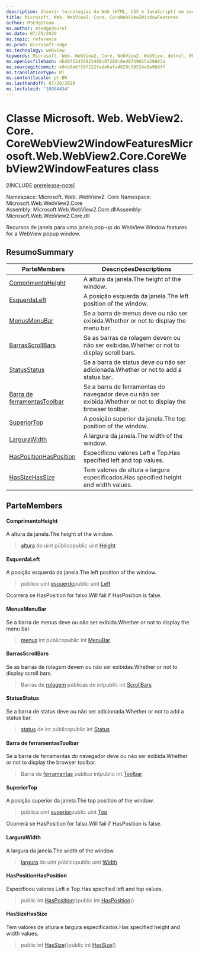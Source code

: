 ```yaml
---
description: Inserir tecnologias da Web (HTML, CSS e JavaScript) em seus aplicativos nativos com o controle WebView2 do Microsoft Edge
title: Microsoft. Web. WebView2. Core. CoreWebView2WindowFeatures
author: MSEdgeTeam
ms.author: msedgedevrel
ms.date: 07/20/2020
ms.topic: reference
ms.prod: microsoft-edge
ms.technology: webview
keywords: Microsoft. Web. WebView2, Core, WebView2, WebView, dotnet, WPF, WinForms, app, Edge, CoreWebView2, CoreWebView2Controller, controle do navegador, Edge HTML, Microsoft. Web. WebView2. Core. CoreWebView2WindowFeatures
ms.openlocfilehash: d6d6f52456823488c07288c8ed07b9655a29883a
ms.sourcegitcommit: e0cb9e6f59f222fade6afa4829c59524a9a9b9ff
ms.translationtype: MT
ms.contentlocale: pt-BR
ms.lasthandoff: 07/20/2020
ms.locfileid: "10884434"
---
```

# <span data-ttu-id="7a48e-104">Classe Microsoft. Web. WebView2. Core. CoreWebView2WindowFeatures</span><span class="sxs-lookup"><span data-stu-id="7a48e-104">Microsoft.Web.WebView2.Core.CoreWebView2WindowFeatures class</span></span> 

[!INCLUDE [prerelease-note](../../includes/prerelease-note.md)]

<span data-ttu-id="7a48e-105">Namespace: Microsoft. Web. WebView2. Core </span><span class="sxs-lookup"><span data-stu-id="7a48e-105">Namespace: Microsoft.Web.WebView2.Core</span></span>\
<span data-ttu-id="7a48e-106">Assembly: Microsoft.Web.WebView2.Core.dll</span><span class="sxs-lookup"><span data-stu-id="7a48e-106">Assembly: Microsoft.Web.WebView2.Core.dll</span></span>

<span data-ttu-id="7a48e-107">Recursos de janela para uma janela pop-up do WebView.</span><span class="sxs-lookup"><span data-stu-id="7a48e-107">Window features for a WebView popup window.</span></span>

## <span data-ttu-id="7a48e-108">Resumo</span><span class="sxs-lookup"><span data-stu-id="7a48e-108">Summary</span></span>

 <span data-ttu-id="7a48e-109">Parte</span><span class="sxs-lookup"><span data-stu-id="7a48e-109">Members</span></span>                        | <span data-ttu-id="7a48e-110">Descrições</span><span class="sxs-lookup"><span data-stu-id="7a48e-110">Descriptions</span></span>
--------------------------------|---------------------------------------------
[<span data-ttu-id="7a48e-111">Comprimento</span><span class="sxs-lookup"><span data-stu-id="7a48e-111">Height</span></span>](#height) | <span data-ttu-id="7a48e-112">A altura da janela.</span><span class="sxs-lookup"><span data-stu-id="7a48e-112">The height of the window.</span></span>
[<span data-ttu-id="7a48e-113">Esquerda</span><span class="sxs-lookup"><span data-stu-id="7a48e-113">Left</span></span>](#left) | <span data-ttu-id="7a48e-114">A posição esquerda da janela.</span><span class="sxs-lookup"><span data-stu-id="7a48e-114">The left position of the window.</span></span>
[<span data-ttu-id="7a48e-115">Menus</span><span class="sxs-lookup"><span data-stu-id="7a48e-115">MenuBar</span></span>](#menubar) | <span data-ttu-id="7a48e-116">Se a barra de menus deve ou não ser exibida.</span><span class="sxs-lookup"><span data-stu-id="7a48e-116">Whether or not to display the menu bar.</span></span>
[<span data-ttu-id="7a48e-117">Barras</span><span class="sxs-lookup"><span data-stu-id="7a48e-117">ScrollBars</span></span>](#scrollbars) | <span data-ttu-id="7a48e-118">Se as barras de rolagem devem ou não ser exibidas.</span><span class="sxs-lookup"><span data-stu-id="7a48e-118">Whether or not to display scroll bars.</span></span>
[<span data-ttu-id="7a48e-119">Status</span><span class="sxs-lookup"><span data-stu-id="7a48e-119">Status</span></span>](#status) | <span data-ttu-id="7a48e-120">Se a barra de status deve ou não ser adicionada.</span><span class="sxs-lookup"><span data-stu-id="7a48e-120">Whether or not to add a status bar.</span></span>
[<span data-ttu-id="7a48e-121">Barra de ferramentas</span><span class="sxs-lookup"><span data-stu-id="7a48e-121">Toolbar</span></span>](#toolbar) | <span data-ttu-id="7a48e-122">Se a barra de ferramentas do navegador deve ou não ser exibida.</span><span class="sxs-lookup"><span data-stu-id="7a48e-122">Whether or not to display the browser toolbar.</span></span>
[<span data-ttu-id="7a48e-123">Superior</span><span class="sxs-lookup"><span data-stu-id="7a48e-123">Top</span></span>](#top) | <span data-ttu-id="7a48e-124">A posição superior da janela.</span><span class="sxs-lookup"><span data-stu-id="7a48e-124">The top position of the window.</span></span>
[<span data-ttu-id="7a48e-125">Largura</span><span class="sxs-lookup"><span data-stu-id="7a48e-125">Width</span></span>](#width) | <span data-ttu-id="7a48e-126">A largura da janela.</span><span class="sxs-lookup"><span data-stu-id="7a48e-126">The width of the window.</span></span>
[<span data-ttu-id="7a48e-127">HasPosition</span><span class="sxs-lookup"><span data-stu-id="7a48e-127">HasPosition</span></span>](#hasposition) | <span data-ttu-id="7a48e-128">Especificou valores Left e Top.</span><span class="sxs-lookup"><span data-stu-id="7a48e-128">Has specified left and top values.</span></span>
[<span data-ttu-id="7a48e-129">HasSize</span><span class="sxs-lookup"><span data-stu-id="7a48e-129">HasSize</span></span>](#hassize) | <span data-ttu-id="7a48e-130">Tem valores de altura e largura especificados.</span><span class="sxs-lookup"><span data-stu-id="7a48e-130">Has specified height and width values.</span></span>

## <span data-ttu-id="7a48e-131">Parte</span><span class="sxs-lookup"><span data-stu-id="7a48e-131">Members</span></span>

#### <span data-ttu-id="7a48e-132">Comprimento</span><span class="sxs-lookup"><span data-stu-id="7a48e-132">Height</span></span> 

<span data-ttu-id="7a48e-133">A altura da janela.</span><span class="sxs-lookup"><span data-stu-id="7a48e-133">The height of the window.</span></span>

> <span data-ttu-id="7a48e-134">[altura](#height) do uint público</span><span class="sxs-lookup"><span data-stu-id="7a48e-134">public uint [Height](#height)</span></span>

#### <span data-ttu-id="7a48e-135">Esquerda</span><span class="sxs-lookup"><span data-stu-id="7a48e-135">Left</span></span> 

<span data-ttu-id="7a48e-136">A posição esquerda da janela.</span><span class="sxs-lookup"><span data-stu-id="7a48e-136">The left position of the window.</span></span>

> <span data-ttu-id="7a48e-137">público uint [esquerdo](#left)</span><span class="sxs-lookup"><span data-stu-id="7a48e-137">public uint [Left](#left)</span></span>

<span data-ttu-id="7a48e-138">Ocorrerá se HasPosition for falso.</span><span class="sxs-lookup"><span data-stu-id="7a48e-138">Will fail if HasPosition is false.</span></span>

#### <span data-ttu-id="7a48e-139">Menus</span><span class="sxs-lookup"><span data-stu-id="7a48e-139">MenuBar</span></span> 

<span data-ttu-id="7a48e-140">Se a barra de menus deve ou não ser exibida.</span><span class="sxs-lookup"><span data-stu-id="7a48e-140">Whether or not to display the menu bar.</span></span>

> <span data-ttu-id="7a48e-141">[menus](#menubar) int público</span><span class="sxs-lookup"><span data-stu-id="7a48e-141">public int [MenuBar](#menubar)</span></span>

#### <span data-ttu-id="7a48e-142">Barras</span><span class="sxs-lookup"><span data-stu-id="7a48e-142">ScrollBars</span></span> 

<span data-ttu-id="7a48e-143">Se as barras de rolagem devem ou não ser exibidas.</span><span class="sxs-lookup"><span data-stu-id="7a48e-143">Whether or not to display scroll bars.</span></span>

> <span data-ttu-id="7a48e-144">Barras de [rolagem](#scrollbars) públicas de int</span><span class="sxs-lookup"><span data-stu-id="7a48e-144">public int [ScrollBars](#scrollbars)</span></span>

#### <span data-ttu-id="7a48e-145">Status</span><span class="sxs-lookup"><span data-stu-id="7a48e-145">Status</span></span> 

<span data-ttu-id="7a48e-146">Se a barra de status deve ou não ser adicionada.</span><span class="sxs-lookup"><span data-stu-id="7a48e-146">Whether or not to add a status bar.</span></span>

> <span data-ttu-id="7a48e-147">[status](#status) de int público</span><span class="sxs-lookup"><span data-stu-id="7a48e-147">public int [Status](#status)</span></span>

#### <span data-ttu-id="7a48e-148">Barra de ferramentas</span><span class="sxs-lookup"><span data-stu-id="7a48e-148">Toolbar</span></span> 

<span data-ttu-id="7a48e-149">Se a barra de ferramentas do navegador deve ou não ser exibida.</span><span class="sxs-lookup"><span data-stu-id="7a48e-149">Whether or not to display the browser toolbar.</span></span>

> <span data-ttu-id="7a48e-150">Barra de [ferramentas](#toolbar) público int</span><span class="sxs-lookup"><span data-stu-id="7a48e-150">public int [Toolbar](#toolbar)</span></span>

#### <span data-ttu-id="7a48e-151">Superior</span><span class="sxs-lookup"><span data-stu-id="7a48e-151">Top</span></span> 

<span data-ttu-id="7a48e-152">A posição superior da janela.</span><span class="sxs-lookup"><span data-stu-id="7a48e-152">The top position of the window.</span></span>

> <span data-ttu-id="7a48e-153">pública uint [superior](#top)</span><span class="sxs-lookup"><span data-stu-id="7a48e-153">public uint [Top](#top)</span></span>

<span data-ttu-id="7a48e-154">Ocorrerá se HasPosition for falso.</span><span class="sxs-lookup"><span data-stu-id="7a48e-154">Will fail if HasPosition is false.</span></span>

#### <span data-ttu-id="7a48e-155">Largura</span><span class="sxs-lookup"><span data-stu-id="7a48e-155">Width</span></span> 

<span data-ttu-id="7a48e-156">A largura da janela.</span><span class="sxs-lookup"><span data-stu-id="7a48e-156">The width of the window.</span></span>

> <span data-ttu-id="7a48e-157">[largura](#width) do uint público</span><span class="sxs-lookup"><span data-stu-id="7a48e-157">public uint [Width](#width)</span></span>

#### <span data-ttu-id="7a48e-158">HasPosition</span><span class="sxs-lookup"><span data-stu-id="7a48e-158">HasPosition</span></span> 

<span data-ttu-id="7a48e-159">Especificou valores Left e Top.</span><span class="sxs-lookup"><span data-stu-id="7a48e-159">Has specified left and top values.</span></span>

> <span data-ttu-id="7a48e-160">public int [HasPosition](#hasposition)()</span><span class="sxs-lookup"><span data-stu-id="7a48e-160">public int [HasPosition](#hasposition)()</span></span>

#### <span data-ttu-id="7a48e-161">HasSize</span><span class="sxs-lookup"><span data-stu-id="7a48e-161">HasSize</span></span> 

<span data-ttu-id="7a48e-162">Tem valores de altura e largura especificados.</span><span class="sxs-lookup"><span data-stu-id="7a48e-162">Has specified height and width values.</span></span>

> <span data-ttu-id="7a48e-163">public int [HasSize](#hassize)()</span><span class="sxs-lookup"><span data-stu-id="7a48e-163">public int [HasSize](#hassize)()</span></span>

